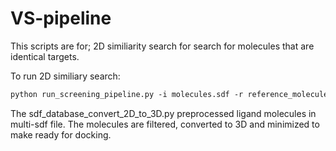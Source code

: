 # VS-pipeline
This scripts are for;
2D similiarity search for search for molecules that are identical targets.

To run 2D similiary search: 

```markdown
python run_screening_pipeline.py -i molecules.sdf -r reference_molecules.sdf -o similar_molecules.sdf -c 0.90 -f rdkit
```
The sdf_database_convert_2D_to_3D.py preprocessed ligand molecules in multi-sdf file.
The molecules are filtered, converted to 3D and minimized to make ready for docking.
